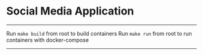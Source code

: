 # Social Media Application

---

Run `make build` from root to build containers
Run `make run` from root to run containers with docker-compose

---
